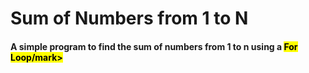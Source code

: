 # Sum of Numbers from 1 to N

#### A simple program to find the sum of numbers from 1 to n using a <mark>For Loop/mark>
